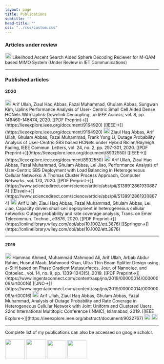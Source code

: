 ```yaml
---
layout: page
title: Publications
subtitle: ''
head-title: ""
css: "../css/custom.css"
---
```




### Articles under review

<img src="../img/journal-article.png" height="20px">
Likelihood Ascent Search Aided Sphere Decoding Reciever for M-QAM based MIMO System (Under Review in IET Communications)

----

### Published articles

#### 2020

<img src="../img/journal-article.png" height="20px">
Arif Ullah, Ziaul Haq Abbas, Fazal Muhammad, Ghulam Abbas, Sungwan Kim, Uplink Performance Analysis of User- Centric
Small Cell Aided Dense HCNets With Uplink-Downlink Decoupling, <em>.in IEEE Access,</em> vol. 8, pp. 148460-148474, 2020.  [[PDF Preprint&#8594;]](https://ieeexplore.ieee.org/document/9164920) [[IEEE&#8594;]](https://ieeexplore.ieee.org/document/9164920) 

<img src="../img/journal-article.png" height="20px">
Ziaul Haq Abbas, Arif Ullah, Ghulam Abbas, Fazal Muhammad, Frank Yong Li, Outage Probability Analysis of User-Centric SBS based HCNets under Hybrid Rician/Rayleigh Fading, IEEE Commun. Letters, vol. 24, no. 2, pp. 297-301, 2020. [[PDF Preprint&#8594;]](https://ieeexplore.ieee.org/document/8932550) [[IEEE&#8594;]](https://ieeexplore.ieee.org/document/8932550)

<img src="../img/journal-article.png" height="20px">
Arif Ullah, Ziaul Haq Abbas, Fazal Muhammad, Ghulam Abbas, Lei Jiao, Performance Analysis of User-Centric SBS Deployment with Load Balancing in Heterogeneous Cellular Networks: A Thomas Cluster Process Approach, Computer Networks, vol. 170, 2020. [[PDF Preprint&#8594;]](https://www.sciencedirect.com/science/article/abs/pii/S1389128619308874) [[Elsveir&#8594;]](https://www.sciencedirect.com/science/article/abs/pii/S1389128619308874)

<img src="../img/journal-article.png" height="20px">
Arif Ullah, Ziaul Haq Abbas, Fazal Muhammad, Ghulam Abbas, Lei Jiao, Capacity driven small cell deployment in heterogeneous cellular networks: Outage probability and rate coverage analysis, Trans. on Emer. Telecommun. Techno., e3876, 2020. [[PDF Preprint&#8594;]](https://onlinelibrary.wiley.com/doi/abs/10.1002/ett.3876) [[Springer&#8594;]](https://onlinelibrary.wiley.com/doi/abs/10.1002/ett.3876)

----

#### 2019

<img src="../img/journal-article.png" height="20px">
Hammad Ahmed, Muhammad Mahmood Ali, Arif Ullah, Arbab Abdur Rahim, Husnul Maab, Mahmood Khan, Ultra Thin Beam Splitter Design using a-Si:H based on Phase Gradient Metasurfaces, Jour. of Nanoelec. and Optoelec., vol. 14, no. 9, pp. 1339-1343(5), 2019. [[PDF Preprint&#8594;]](https://www.ingentaconnect.com/content/asp/jno/2019/00000014/00000009/art00016) [[JNO&#8594;]](https://www.ingentaconnect.com/content/asp/jno/2019/00000014/00000009/art00016)

<img src="../img/conference-paper.png" height="20px">
Arif Ullah, Ziaul Haq Abbas, Ghulam Abbas, Fazal Muhammad, Analysis of Outage Probability and Rate Coverage in Heterogeneous Cellular Network with Joint Uniform and Clustered Users, 22nd International Multitopic Conference (INMIC), Islamabad, 2019. [[IEEE Explore&#8594;]](https://ieeexplore.ieee.org/abstract/document/9022767) 


<img src="../img/workshop-paper.png" height="20px">


<img src="../img/book-chapter.png" height="20px">

----

Complete list of my publications can also be accessed on google scholor.


[<img src="../img/googlescholor.png" height="65px">](https://scholar.google.com/citations?user=gktHbTcAAAAJ&hl=en)
[<img src="../img/researchgate.png" height="65px">](https://www.researchgate.net/profile/Arif_Ullah_Khan3)
[<img src="../img/orcid.png" height="62px">](https://orcid.org/0000-0002-0555-6644)
[<img src="../img/linkedin.png" height="62px">](https://www.linkedin.com/in/arifullah012/)








































